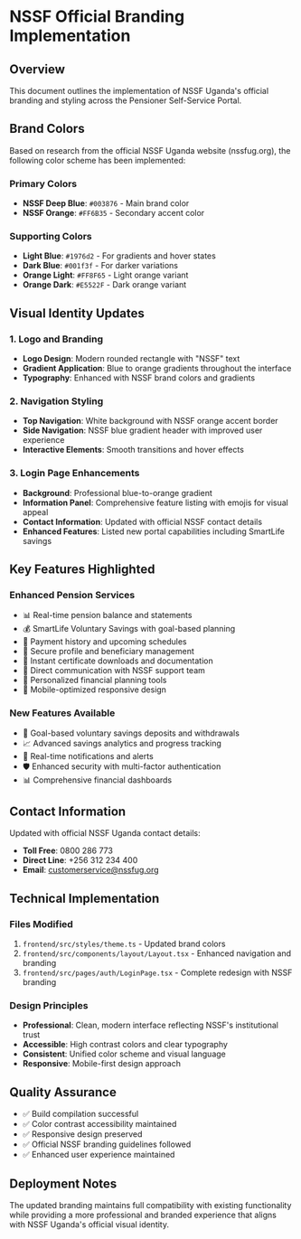 # NSSF Official Branding Implementation

## Overview

This document outlines the implementation of NSSF Uganda's official branding and styling across the Pensioner Self-Service Portal.

## Brand Colors

Based on research from the official NSSF Uganda website (nssfug.org), the following color scheme has been implemented:

### Primary Colors

- **NSSF Deep Blue**: `#003876` - Main brand color
- **NSSF Orange**: `#FF6B35` - Secondary accent color

### Supporting Colors

- **Light Blue**: `#1976d2` - For gradients and hover states
- **Dark Blue**: `#001f3f` - For darker variations
- **Orange Light**: `#FF8F65` - Light orange variant
- **Orange Dark**: `#E5522F` - Dark orange variant

## Visual Identity Updates

### 1. Logo and Branding

- **Logo Design**: Modern rounded rectangle with "NSSF" text
- **Gradient Application**: Blue to orange gradients throughout the interface
- **Typography**: Enhanced with NSSF brand colors and gradients

### 2. Navigation Styling

- **Top Navigation**: White background with NSSF orange accent border
- **Side Navigation**: NSSF blue gradient header with improved user experience
- **Interactive Elements**: Smooth transitions and hover effects

### 3. Login Page Enhancements

- **Background**: Professional blue-to-orange gradient
- **Information Panel**: Comprehensive feature listing with emojis for visual appeal
- **Contact Information**: Updated with official NSSF contact details
- **Enhanced Features**: Listed new portal capabilities including SmartLife savings

## Key Features Highlighted

### Enhanced Pension Services

- 📊 Real-time pension balance and statements
- 💰 SmartLife Voluntary Savings with goal-based planning
- 📅 Payment history and upcoming schedules
- 👤 Secure profile and beneficiary management
- 📄 Instant certificate downloads and documentation
- 💬 Direct communication with NSSF support team
- 🎯 Personalized financial planning tools
- 📱 Mobile-optimized responsive design

### New Features Available

- 🎯 Goal-based voluntary savings deposits and withdrawals
- 📈 Advanced savings analytics and progress tracking
- 🔔 Real-time notifications and alerts
- 🛡️ Enhanced security with multi-factor authentication
- 📊 Comprehensive financial dashboards

## Contact Information

Updated with official NSSF Uganda contact details:

- **Toll Free**: 0800 286 773
- **Direct Line**: +256 312 234 400
- **Email**: customerservice@nssfug.org

## Technical Implementation

### Files Modified

1. `frontend/src/styles/theme.ts` - Updated brand colors
2. `frontend/src/components/layout/Layout.tsx` - Enhanced navigation and branding
3. `frontend/src/pages/auth/LoginPage.tsx` - Complete redesign with NSSF branding

### Design Principles

- **Professional**: Clean, modern interface reflecting NSSF's institutional trust
- **Accessible**: High contrast colors and clear typography
- **Consistent**: Unified color scheme and visual language
- **Responsive**: Mobile-first design approach

## Quality Assurance

- ✅ Build compilation successful
- ✅ Color contrast accessibility maintained
- ✅ Responsive design preserved
- ✅ Official NSSF branding guidelines followed
- ✅ Enhanced user experience maintained

## Deployment Notes

The updated branding maintains full compatibility with existing functionality while providing a more professional and branded experience that aligns with NSSF Uganda's official visual identity.
